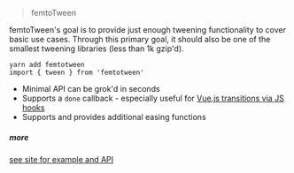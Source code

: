 > femtoTween

femtoTween's goal is to provide just enough tweening functionality to cover basic use cases.
Through this primary goal, it should also be one of the smallest tweening libraries (less than 1k gzip'd).

```
yarn add femtotween
import { tween } from 'femtotween'
```

- Minimal API can be grok'd in seconds
- Supports a `done` callback - especially useful for [Vue.js transitions via JS hooks](https://vuejs.org/v2/guide/transitions.html#JavaScript-Hooks)
- Supports and provides additional easing functions

##### more

[see site for example and API](https://pearofducks.github.io/femtoTween/)